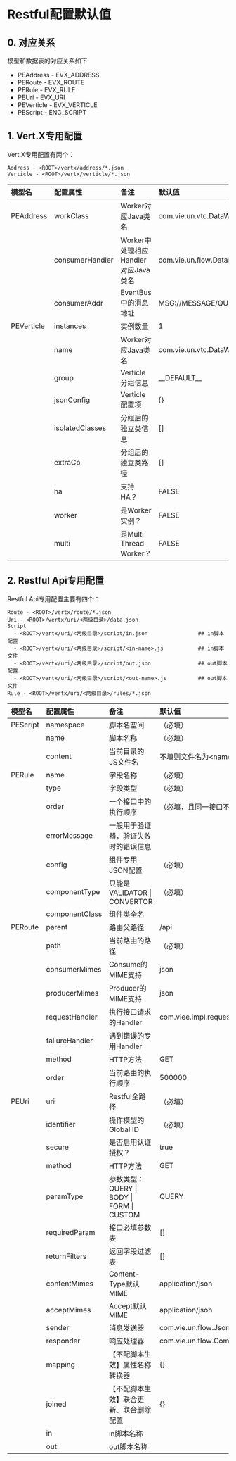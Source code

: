 # Restful配置默认值

## 0. 对应关系

模型和数据表的对应关系如下

* PEAddress - EVX\_ADDRESS
* PERoute - EVX\_ROUTE
* PERule - EVX\_RULE
* PEUri - EVX\_URI
* PEVerticle - EVX\_VERTICLE
* PEScript - ENG\_SCRIPT

## 1. Vert.X专用配置

Vert.X专用配置有两个：

```
Address - <ROOT>/vertx/address/*.json
Verticle - <ROOT>/vertx/verticle/*.json
```

| 模型名 | 配置属性 | 备注 | 默认值 |
| :--- | :--- | :--- | :--- |
| PEAddress | workClass | Worker对应Java类名 | com.vie.un.vtc.DataWorker |
|  | consumerHandler | Worker中处理相应Handler对应Java类名 | com.vie.un.flow.DataReplier |
|  | consumerAddr | EventBus中的消息地址 | MSG://MESSAGE/QUEUE/DATA |
| PEVerticle | instances | 实例数量 | 1 |
|  | name | Worker对应Java类名 | com.vie.un.vtc.DataWorker |
|  | group | Verticle分组信息 | \_\_DEFAULT\_\_ |
|  | jsonConfig | Verticle配置项 | {} |
|  | isolatedClasses | 分组后的独立类信息 | \[\] |
|  | extraCp | 分组后的独立类路径 | \[\] |
|  | ha | 支持HA？ | FALSE |
|  | worker | 是Worker实例？ | FALSE |
|  | multi | 是Multi Thread Worker？ | FALSE |

## 2. Restful Api专用配置

Restful Api专用配置主要有四个：

```
Route - <ROOT>/vertx/route/*.json
Uri - <ROOT>/vertx/uri/<两级目录>/data.json
Script
  - <ROOT>/vertx/uri/<两级目录>/script/in.json                ## in脚本配置
  - <ROOT>/vertx/uri/<两级目录>/script/<in-name>.js           ## in脚本文件
  - <ROOT>/vertx/uri/<两级目录>/script/out.json               ## out脚本配置
  - <ROOT>/vertx/uri/<两级目录>/script/<out-name>.js          ## out脚本文件
Rule - <ROOT>/vertx/uri/<两级目录>/rules/*.json
```

| 模型名 | 配置属性 | 备注 | 默认值 |
| :--- | :--- | :--- | :--- |
| PEScript | namespace | 脚本名空间 | （必填） |
|  | name | 脚本名称 | （必填） |
|  | content | 当前目录的JS文件名 | 不填则文件名为&lt;name&gt;.js |
| PERule | name | 字段名称 | （必填） |
|  | type | 字段类型 | （必填） |
|  | order | 一个接口中的执行顺序 | （必填，且同一接口不同） |
|  | errorMessage | 一般用于验证器，验证失败时的错误信息 |  |
|  | config | 组件专用JSON配置 | （必填） |
|  | componentType | 只能是VALIDATOR \| CONVERTOR | （必填） |
|  | componentClass | 组件类全名 |  |
| PERoute | parent | 路由父路径 | /api |
|  | path | 当前路由的路径 | （必填） |
|  | consumerMimes | Consume的MIME支持 | json |
|  | producerMimes | Producer的MIME支持 | json |
|  | requestHandler | 执行接口请求的Handler | com.viee.impl.request.EngineExecutor |
|  | failureHandler | 遇到错误的专用Handler |  |
|  | method | HTTP方法 | GET |
|  | order | 当前路由的执行顺序 | 500000 |
| PEUri | uri | Restful全路径 | （必填） |
|  | identifier | 操作模型的Global ID | （必填） |
|  | secure | 是否启用认证授权？ | true |
|  | method | HTTP方法 | GET |
|  | paramType | 参数类型：QUERY \| BODY \| FORM \| CUSTOM | QUERY |
|  | requiredParam | 接口必填参数表 | \[\] |
|  | returnFilters | 返回字段过滤表 | \[\] |
|  | contentMimes | Content-Type默认MIME | application/json |
|  | acceptMimes | Accept默认MIME | application/json |
|  | sender | 消息发送器 | com.vie.un.flow.JsonSender |
|  | responder | 响应处理器 | com.vie.un.flow.CommonRepdor |
|  | mapping | 【不配脚本生效】属性名称转换器 | {} |
|  | joined | 【不配脚本生效】联合更新、联合删除配置 | {} |
|  | in | in脚本名称 |  |
|  | out | out脚本名称 |  |




